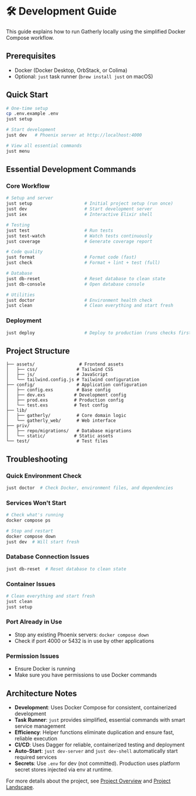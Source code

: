 # 🛠️ Development Guide

This guide explains how to run Gatherly locally using the simplified Docker Compose workflow.

## Prerequisites

- Docker (Docker Desktop, OrbStack, or Colima)
- Optional: `just` task runner (`brew install just` on macOS)

## Quick Start

```bash
# One-time setup
cp .env.example .env
just setup

# Start development
just dev   # Phoenix server at http://localhost:4000

# View all essential commands
just menu
```

## Essential Development Commands

### Core Workflow
```bash
# Setup and server
just setup                    # Initial project setup (run once)
just dev                      # Start development server
just iex                      # Interactive Elixir shell

# Testing
just test                     # Run tests
just test-watch               # Watch tests continuously
just coverage                 # Generate coverage report

# Code quality
just format                   # Format code (fast)
just check                    # Format + lint + test (full)

# Database
just db-reset                 # Reset database to clean state
just db-console               # Open database console

# Utilities
just doctor                   # Environment health check
just clean                    # Clean everything and start fresh
```

### Deployment
```bash
just deploy                   # Deploy to production (runs checks first)
```

## Project Structure

```
├── assets/                 # Frontend assets
│   ├── css/               # Tailwind CSS
│   ├── js/                # JavaScript
│   └── tailwind.config.js # Tailwind configuration
├── config/                # Application configuration
│   ├── config.exs         # Base config
│   ├── dev.exs           # Development config
│   ├── prod.exs          # Production config
│   └── test.exs          # Test config
├── lib/
│   ├── gatherly/          # Core domain logic
│   └── gatherly_web/      # Web interface
├── priv/
│   ├── repo/migrations/   # Database migrations
│   └── static/           # Static assets
└── test/                  # Test files
```

## Troubleshooting

### Quick Environment Check
```bash
just doctor  # Check Docker, environment files, and dependencies
```

### Services Won't Start
```bash
# Check what's running
docker compose ps

# Stop and restart
docker compose down
just dev  # Will start fresh
```

### Database Connection Issues
```bash
just db-reset  # Reset database to clean state
```

### Container Issues
```bash
# Clean everything and start fresh
just clean
just setup
```

### Port Already in Use
- Stop any existing Phoenix servers: `docker compose down`
- Check if port 4000 or 5432 is in use by other applications

### Permission Issues
- Ensure Docker is running
- Make sure you have permissions to use Docker commands

## Architecture Notes

- **Development**: Uses Docker Compose for consistent, containerized development
- **Task Runner**: `just` provides simplified, essential commands with smart service management
- **Efficiency**: Helper functions eliminate duplication and ensure fast, reliable execution
- **CI/CD**: Uses Dagger for reliable, containerized testing and deployment
- **Auto-Start**: `just dev-server` and `just dev-shell` automatically start required services
- **Secrets**: Use `.env` for dev (not committed). Production uses platform secret stores injected via env at runtime.

For more details about the project, see [Project Overview](Project.md) and [Project Landscape](Landscape.md).
